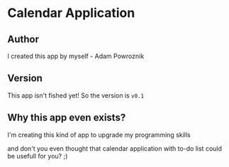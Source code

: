 Calendar Application
==========

Author
----------
I created this app by myself - Adam Powroznik

Version
---------
This app isn't fished yet! So the version is 
`v0.1`

Why this app even exists?
---------------
I'm creating this kind of app to upgrade my programming skills

and don't you even thought that calendar application with to-do list could be usefull for you? ;)

